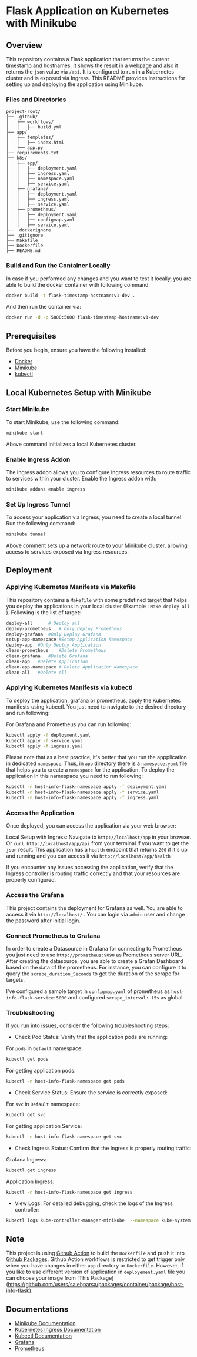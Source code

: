 # Flask Application on Kubernetes with Minikube

## Overview

This repository contains a Flask application that returns the current timestamp and hostnames. It shows the result in a webpage and also it returns the `json` value via `/api`. It is configured to run in a Kubernetes cluster and is exposed via Ingress. This README provides instructions for setting up and deploying the application using Minikube.

### Files and Directories

```
project-root/
├── .github/
│   ├── workflows/
│   │   ├── build.yml
├── app/
│   ├── templates/
│   │   ├── index.html
│   ├── app.py
├── requirements.txt
├── k8s/
│   ├── app/
│   │   ├── deployment.yaml
│   │   ├── ingress.yaml
│   │   ├── namespace.yaml
│   │   ├── service.yaml
│   ├── grafana/
│   │   ├── deployment.yaml
│   │   ├── ingress.yaml
│   │   ├── service.yaml
│   ├── prometheus/
│   │   ├── deployment.yaml
│   │   ├── configmap.yaml
│   │   ├── service.yaml
├── .dockerignore
├── .gitignore
├── Makefile
├── Dockerfile
├── README.md
```

### Build and Run the Container Locally

In case if you performed any changes and you want to test it locally, you are able to build the docker container with following command:

```sh
docker build -t flask-timestamp-hostname:v1-dev .
```
And then run the container via:

```sh
docker run -d -p 5000:5000 flask-timestamp-hostname:v1-dev
```

## Prerequisites

Before you begin, ensure you have the following installed:

- [Docker](https://docs.docker.com/get-docker/)
- [Minikube](https://minikube.sigs.k8s.io/docs/start/)
- [kubectl](https://kubernetes.io/docs/tasks/tools/install-kubectl/)

## Local Kubernetes Setup with Minikube

### Start Minikube

To start Minikube, use the following command:

```sh
minikube start
```

Above command initializes a local Kubernetes cluster.

### Enable Ingress Addon
The Ingress addon allows you to configure Ingress resources to route traffic to services within your cluster. Enable the Ingress addon with:


```sh
minikube addons enable ingress
```

### Set Up Ingress Tunnel

To access your application via Ingress, you need to create a local tunnel. Run the following command:

```sh
minikube tunnel
```

Above comment sets up a network route to your Minikube cluster, allowing access to services exposed via Ingress resources.


## Deployment

### Applying Kubernetes Manifests via Makefile

This repository contains a `Makefile` with some predefined target that helps you deploy the applications in your local cluster (Example : `Make deploy-all`
). Following is the list of target:

```sh
deploy-all      # Deploy all
deploy-prometheus   # Only Deploy Prometheus
deploy-grafana  #Only Deploy Grafana
setup-app-namespace #Setup Application Namespace
deploy-app  #Only Deploy Application
clean-prometheus    #Delete Prometheus
clean-grafana   #Delete Grafana
clean-app   #Delete Application
clean-app-namespace # Delete Application Namespace
clean-all   #Delete All
```

### Applying Kubernetes Manifests via kubectl

To deploy the application, grafana or prometheus, apply the Kubernetes manifests using kubectl. You just need to navigate to the desired directory and run following:

For Grafana and Prometheus you can run following:

```sh
kubectl apply -f deployment.yaml
kubectl apply -f service.yaml
kubectl apply -f ingress.yaml
```

Please note that as a best practice, it's better that you run the appplication in dedicated `namespace`. Thus, in `app` directory there is a `namespace.yaml` file that helps you to create a `namespace` for the application. To deploy the application in this namespace you need to run following:

```sh
kubectl -n host-info-flask-namespace apply -f deployment.yaml
kubectl -n host-info-flask-namespace apply -f service.yaml
kubectl -n host-info-flask-namespace apply -f ingress.yaml
```

### Access the Application

Once deployed, you can access the application via your web browser:

Local Setup with Ingress: Navigate to `http://localhost/app` in your browser. Or `curl http://localhost/app/api` from your terminal if you want to get the `json` result. This application has a `health` endpoint that returns `200` if it's up and running and you can access it via `http://localhost/app/health`

If you encounter any issues accessing the application, verify that the Ingress controller is routing traffic correctly and that your resources are properly configured.

### Access the Grafana

This project contains the deployment for Grafana as well. You are able to access it via `http://localhost/` . You can login via `admin` user and change the password after initial login.

### Connect Prometheus to Grafana

In order to create a Datasource in Grafana for connecting to Prometheus you just need to use `http://prometheus:9090` as Prometheus server URL. After creating the datasource, you are able to create a Grafan Dashboard based on the data of the prometheus. For instance, you can configure it to query the `scrape_duration_Seconds` to get the duration of the scrape for targets.

I've configured a sample target in `configmap.yaml` of prometheus as `host-info-flask-service:5000` and configured `scrape_interval: 15s` as global.

### Troubleshooting

If you run into issues, consider the following troubleshooting steps:

* Check Pod Status: Verify that the application pods are running:

For `pods` in `Default` namespace:
```sh
kubectl get pods
```

For getting application pods:

```sh
kubectl -n host-info-flask-namespace get pods
```

* Check Service Status: Ensure the service is correctly exposed:

For `svc` in `Default` namespace:

```sh
kubectl get svc
```

For getting application Service:

```sh
kubectl -n host-info-flask-namespace get svc
```
* Check Ingress Status: Confirm that the Ingress is properly routing traffic:

Grafana Ingress:

```sh
kubectl get ingress
```
Application Ingress:
```sh
kubectl -n host-info-flask-namespace get ingress
```

* View Logs: For detailed debugging, check the logs of the Ingress controller:
```sh
kubectl logs kube-controller-manager-minikube  --namespace kube-system
```

## Note

This project is using [Github Action](https://docs.github.com/en/actions) to build the `Dockerfile` and push it into [Github Packages](https://github.com/features/packages). Github Action workflows is restricted to get trigger only when you have changes in either `app` directory or `Dockerfile`. However, if you like to use different version of application in `deployement.yaml` file you can choose your image from [This Package] (https://github.com/users/salehparsa/packages/container/package/host-info-flask).

## Documentations

- [Minikube Documentation](https://minikube.sigs.k8s.io/docs/handbook/)
- [Kubernetes Ingress Documentation](https://kubernetes.io/docs/concepts/services-networking/ingress/)
- [Kubectl Documentation](https://kubernetes.io/docs/reference/kubectl/)
- [Grafana](https://grafana.com/docs/grafana/latest/)
- [Prometheus](https://prometheus.io/docs/introduction/overview/)